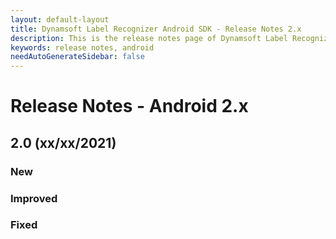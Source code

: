 ```yaml
---
layout: default-layout
title: Dynamsoft Label Recognizer Android SDK - Release Notes 2.x
description: This is the release notes page of Dynamsoft Label Recognizer for Android SDK version 2.x.
keywords: release notes, android
needAutoGenerateSidebar: false
---
```


# Release Notes - Android 2.x

## 2.0 (xx/xx/2021)

### New

### Improved

### Fixed


